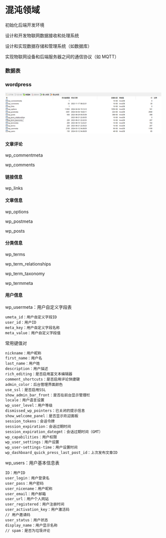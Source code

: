 # 混沌领域

初始化后端开发环境

设计和开发物联网数据接收和处理系统

设计和实现数据存储和管理系统（如数据库）

实现物联网设备和后端服务器之间的通信协议（如 MQTT）

### 数据表

### wordpress

![alt text](./img/wpshujubiao.png)

#### 文章评论

wp_commentmeta

wp_comments

#### 链接信息

wp_links

#### 文章信息

wp_options

wp_postmeta

wp_posts

#### 分类信息

wp_terms

wp_term_relationships

wp_term_taxonomy

wp_termmeta

#### 用户信息

wp_usermeta：用户自定义字段表

```sh
umeta_id：用户自定义字段ID
user_id：用户ID
meta_key：用户自定义字段名称
meta_value：用户自定义字段值
```

常用键值对

```sh
nickname：用户昵称
first_name：用户名
last_name：用户姓
description：用户描述
rich_editing：是否启用富文本编辑器
comment_shortcuts：是否启用评论快捷键
admin_color：后台管理界面颜色
use_ssl：是否启用SSL
show_admin_bar_front：是否在前台显示管理栏
locale：用户语言设置
wp_user_level：用户等级
dismissed_wp_pointers：已关闭的提示信息
show_welcome_panel：是否显示欢迎面板
session_tokens：会话令牌
session_expiration：会话过期时间
session_expiration_dategmt：会话过期时间（GMT）
wp_capabilities：用户权限
wp_user_settings：用户设置
wp_user-settings-time：用户设置时间
wp_dashboard_quick_press_last_post_id：上次发布文章ID
```

wp_users：用户基本信息表

```sh
ID：用户ID
user_login：用户登录名
user_pass：用户密码
user_nicename：用户昵称
user_email：用户邮箱
user_url：用户个人网站
user_registered：用户注册时间
user_activation_key：用户激活码
// 用户邀请码
user_status：用户状态
display_name：用户显示名称
// spam：是否为垃圾评论
```
